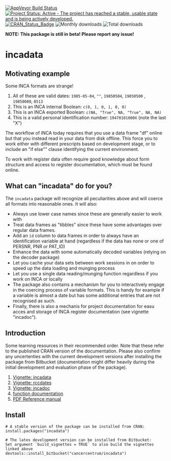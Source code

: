 [![AppVeyor Build Status](https://ci.appveyor.com/api/projects/status/d2qnwrw56lb9varl/branch/master?svg=true)](https://ci.appveyor.com/project/erik_bulow/incadata)
[![Project Status: Active - The project has reached a stable, usable state and is being actively developed.](http://www.repostatus.org/badges/latest/active.svg)](http://www.repostatus.org/#active)
[![CRAN\_Status\_Badge](http://www.r-pkg.org/badges/version/incadata)](https://cran.r-project.org/package=incadata/)
![Monthly downloads](http://cranlogs.r-pkg.org/badges/incadata)
![Total downloads](http://cranlogs.r-pkg.org/badges/grand-total/incadata)


**NOTE: This package is still in beta! Please report any issue!**

incadata
============

## Motivating example

Some INCA formats are strange!

1. All of these are valid dates: `1985-05-04`, `""`, `19850504`, `19850500`
, `19850000`, `8513`
2. This is an INCA internal Boolean: `c(0, 1, 0, 1, 0, 0)`
3. This is an INCA exported Boolean: `c(NA, "True", NA, "True", NA, NA)`
4. This is a valid personal identification number: `19470101000X` (note the last "X")

The workflow of INCA today requires that you use a data frame "df" online but that you instead read in your data from disk offline. This force you to work either with different prescripts based on development stage, or to include an "if else"" clause identifying the current environment. 

To work with register data often require good knowledge about form structure and access to register documentation, which must be found online. 


## What can "incadata" do for you?

The `incadata` package will recognize all peculiarities above and will coerce all formats into reasonable ones. It will also:

* Always use lower case names since these are generally easier to work with
* Treat data frames as "tibbles" since these have some advantages over regular data frames.
* Add an `id` column to data frames in order to always have an identification variable at hand (regardless if the data has none or one of PERSNR, PNR or PAT_ID)
* Enhance the data with some automatically decoded variables (relying on the decoder package)
* Let you cache your data sets between work sessions in on order to speed up the data loading and munging process
* Let you use a single data reading/munging function regardless if you work on INCA or locally
* The package also contains a mechanism for you to interactively engage in the coercing process of variable formats. This is handy for example if a variable is almost a date but has some additional entries that are not recognised as such.
* Finally, there is also a mechanis for project documentation for easu acces and storage of INCA register documentation (see vignette "incadoc").


## Introduction

Some learning resources in their recommended order. Note that these refer to the published CRAN version of the documentation. Please also confirm any uncertenties with the current development versions after installing the package from Bitbucket (documentation might differ heavily during the initial development and evaluation phase of the package).

1. [Vignette: incadata](https://CRAN.R-project.org/package=incadata/vignettes/incadata.html)
2. [Vignette: rccdates](https://CRAN.R-project.org/package=incadata/vignettes/rccdates.html)
3. [Vignette: incadoc](http://rpubs.com/eribul/incadoc)
4. [function documentation](https://www.rdocumentation.org/packages/incadata/versions/0.5.3)
5. [PDF Reference manual](https://CRAN.R-project.org/package=incadata/incadata.pdf)


## Install
```
# A stable version of the package can be installed from CRAN:
install.packages("incadata")

# The lates development version can be installed from Bitbucket:
Set argument `build_vignettes = TRUE` to also build the vignettes linked above
devtools::install_bitbucket("cancercentrum/incadata")
```
